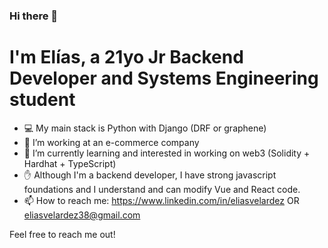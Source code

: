 ### Hi there 👋
# I'm Elías, a 21yo Jr Backend Developer and Systems Engineering student 
- :computer: My main stack is Python with Django (DRF or graphene)
- 🌱 I’m working at an e-commerce company
- 👯 I’m currently learning and interested in working on web3 (Solidity + Hardhat + TypeScript)
- ✋ Although I'm a backend developer, I have strong javascript foundations and I understand and can modify Vue and React code.
- 📫 How to reach me: https://www.linkedin.com/in/eliasvelardez OR eliasvelardez38@gmail.com

Feel free to reach me out!
